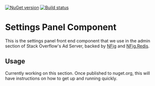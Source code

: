 [![NuGet version](https://badge.fury.io/nu/NFig.UI.svg)](https://badge.fury.io/nu/NFig.UI)
[![Build status](https://ci.appveyor.com/api/projects/status/q9s2k2md9m5tfyhh/branch/master?svg=true)](https://ci.appveyor.com/project/rossipedia/nfig-ui/branch/master)


# Settings Panel Component

This is the settings panel front end component that we use in the admin section of Stack Overflow's Ad Server, backed by [NFig][2] and [NFig.Redis][3]. 

## Usage

Currently working on this section. Once published to nuget.org, this will have instructions on how to get up and running quickly.
 


[2]: https://github.com/NFig/NFig
[3]: https://github.com/NFig/NFig.Redis
